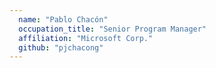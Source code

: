 ```yaml
---
  name: "Pablo Chacón"
  occupation_title: "Senior Program Manager"
  affiliation: "Microsoft Corp."
  github: "pjchacong"
---
```

